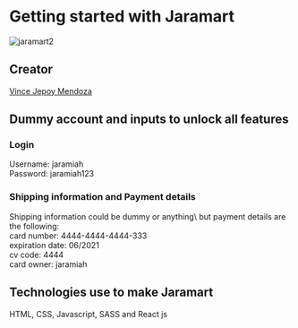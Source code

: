# Getting started with Jaramart

![jaramart2](https://user-images.githubusercontent.com/65450012/147261922-e25c8513-c2ed-47f1-af55-f4a9ec518025.png)

## Creator

[Vince Jepoy Mendoza](https://www.linkedin.com/in/vince-jepoy-mendoza-5b93a6223/)

## Dummy account and inputs to unlock all features

### Login 

Username: jaramiah\
Password: jaramiah123

### Shipping information and Payment details

Shipping information could be dummy or anything\ 
but payment details are the following:\
card number: 4444-4444-4444-333\
expiration date: 06/2021\
cv code: 4444\
card owner: jaramiah

## Technologies use to make Jaramart

HTML, CSS, Javascript, SASS and React js
